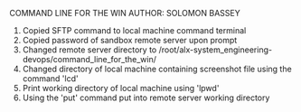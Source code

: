 COMMAND LINE FOR THE WIN
AUTHOR: SOLOMON BASSEY

1. Copied SFTP command to local machine command terminal
2. Copied password of sandbox remote server upon prompt
3. Changed remote server directory to /root/alx-system_engineering-devops/command_line_for_the_win/
4. Changed directory of local machine containing screenshot file using the command 'lcd'
5. Print working directory of local machine using 'lpwd'
6. Using the 'put' command put <filename> into remote server working directory


